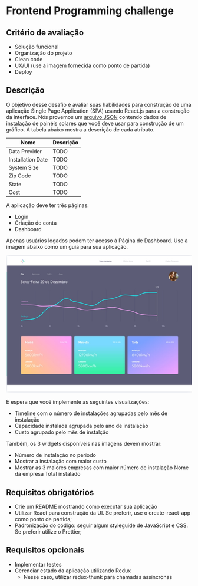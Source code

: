 # Frontend Programming challenge

## Critério de avaliação
 - Solução funcional
 - Organização do projeto
 - Clean code
 - UX/UI (use a imagem fornecida como ponto de partida)
 - Deploy

## Descrição

O objetivo desse desafio é avaliar suas habilidades para construção de uma aplicação Single Page Application (SPA) usando React.js para a construção da interface. Nós provemos um [arquivo JSON]() contendo dados de instalação de painéis solares que você deve usar para construção de um gráfico. A tabela abaixo mostra a descrição de cada atributo.

| Nome  | Descrição |
| ------------- | ------------- |
| Data Provider  | TODO  |
| Installation Date  | TODO  |
| System Size  | TODO  |
| Zip Code  | TODO  |
| State | TODO  |
| Cost | TODO  |

 A aplicação deve ter três páginas:
  - Login
  - Criação de conta
  - Dashboard
  
Apenas usuários logados podem ter acesso à Página de Dashboard. Use a imagem abaixo como um guia para sua aplicação.

![Dashboard look](https://github.com/sauloaguiar/orbita.cc/blob/master/data/dahsboard.jpg "Dashboard")

  
  
É espera que você implemente as seguintes visualizações:
  - Timeline com o número de instalações agrupadas pelo mês de instalação
  - Capacidade instalada agrupada pelo ano de instalação
  - Custo agrupado pelo mês de instalção

  Também, os 3 widgets disponíveis nas imagens devem mostrar:
  - Número de instalação no período
  - Mostrar a instalação com maior custo
  - Mostrar as 3 maiores empresas com maior número de instalação
    Nome da empresa
    Total instalado

## Requisitos obrigatórios
 - Crie um README mostrando como executar sua aplicação
 - Utilizar React para construção da UI. Se preferir, use o create-react-app como ponto de partida;
 - Padronização do código: seguir algum styleguide de JavaScript e CSS. Se preferir utilize o Prettier;

## Requisitos opcionais
 - Implementar testes
 - Gerenciar estado da aplicação utilizando Redux
   - Nesse caso, utilizar redux-thunk para chamadas assíncronas
   
 
